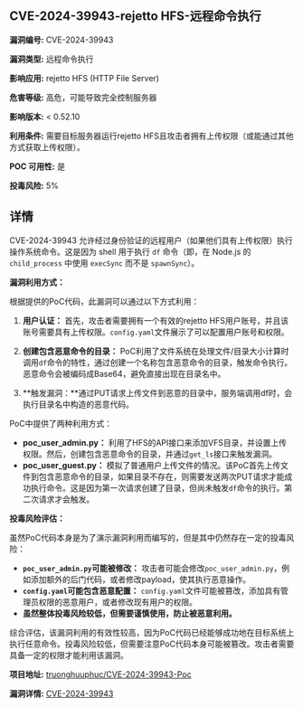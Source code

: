 ## CVE-2024-39943-rejetto HFS-远程命令执行

**漏洞编号:** CVE-2024-39943

**漏洞类型:** 远程命令执行

**影响应用:** rejetto HFS (HTTP File Server)

**危害等级:** 高危，可能导致完全控制服务器

**影响版本:** < 0.52.10

**利用条件:** 需要目标服务器运行rejetto HFS且攻击者拥有上传权限（或能通过其他方式获取上传权限）。

**POC 可用性:** 是

**投毒风险:** 5%

## 详情

CVE-2024-39943 允许经过身份验证的远程用户（如果他们具有上传权限）执行操作系统命令。这是因为 shell 用于执行 `df` 命令（即，在 Node.js 的 `child_process` 中使用 `execSync` 而不是 `spawnSync`）。

**漏洞利用方式：**

根据提供的PoC代码，此漏洞可以通过以下方式利用：

1.  **用户认证：** 首先，攻击者需要拥有一个有效的rejetto HFS用户账号，并且该账号需要具有上传权限。`config.yaml`文件展示了可以配置用户账号和权限。

2.  **创建包含恶意命令的目录：** PoC利用了文件系统在处理文件/目录大小计算时调用`df`命令的特性，通过创建一个名称包含恶意命令的目录，触发命令执行。恶意命令会被编码成Base64，避免直接出现在目录名中。

3.  **触发漏洞：**通过PUT请求上传文件到恶意的目录中，服务端调用df时，会执行目录名中构造的恶意代码。

PoC中提供了两种利用方式：

*   **poc_user_admin.py：** 利用了HFS的API接口来添加VFS目录，并设置上传权限。然后，创建包含恶意命令的目录，并通过`get_ls`接口来触发漏洞。
*   **poc_user_guest.py：** 模拟了普通用户上传文件的情况。该PoC首先上传文件到包含恶意命令的目录，如果目录不存在，则需要发送两次PUT请求才能成功执行命令。这是因为第一次请求创建了目录，但尚未触发`df`命令的执行。第二次请求才会触发。

**投毒风险评估：**

虽然PoC代码本身是为了演示漏洞利用而编写的，但是其中仍然存在一定的投毒风险：

*   **`poc_user_admin.py`可能被修改：** 攻击者可能会修改`poc_user_admin.py`，例如添加额外的后门代码，或者修改payload，使其执行恶意操作。
*   **`config.yaml`可能包含恶意配置：** `config.yaml`文件可能被篡改，添加具有管理员权限的恶意用户，或者修改现有用户的权限。
*  **虽然整体投毒风险较低，但需要谨慎使用，防止被恶意利用。**

综合评估，该漏洞利用的有效性较高，因为PoC代码已经能够成功地在目标系统上执行任意命令。投毒风险较低，但需要注意PoC代码本身可能被篡改。攻击者需要具备一定的权限才能利用该漏洞。

**项目地址:** [truonghuuphuc/CVE-2024-39943-Poc](https://github.com/truonghuuphuc/CVE-2024-39943-Poc)

**漏洞详情:** [CVE-2024-39943](https://nvd.nist.gov/vuln/detail/CVE-2024-39943)